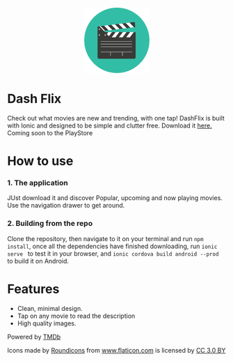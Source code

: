 <p align="center">
  <a href="https://github.com/Aveek-Saha/DashFlix/releases"><img width="150" src="https://github.com/Aveek-Saha/DashFlix/blob/master/icon.png"></a>
  <h1>Dash Flix</h1>
</p>

Check out what movies are new and trending, with one tap! DashFlix is built with Ionic and designed to be simple and clutter free. Download it <a href="https://github.com/Aveek-Saha/DashFlix/releases"> here.</a> Coming soon to the PlayStore

# How to use

### 1. The application
JUst download it and discover Popular, upcoming and now playing movies. Use the navigation drawer to get around.
### 2. Building from the repo
Clone the repository, then navigate to it on your terminal and run ```npm install```, once all the dependencies have finished downloading, run ```ionic serve ``` to test it in your browser, and ```ionic cordova build android --prod ``` to build it on Android.

# Features
<ul>
  <li>Clean, minimal design.</li>
  <li>Tap on any movie to read the description</li>
  <li>High quality images.</li>
</ul>

Powered by <a href="https://www.themoviedb.org/">TMDb</a>
<div>Icons made by <a href="https://www.flaticon.com/authors/roundicons" title="Roundicons">Roundicons</a> from <a href="https://www.flaticon.com/" title="Flaticon">www.flaticon.com</a> is licensed by <a href="http://creativecommons.org/licenses/by/3.0/" title="Creative Commons BY 3.0" target="_blank">CC 3.0 BY</a></div>
